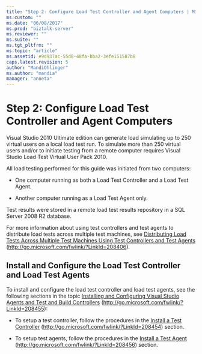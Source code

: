 ```yaml
---
title: "Step 2: Configure Load Test Controller and Agent Computers | Microsoft Docs"
ms.custom: ""
ms.date: "06/08/2017"
ms.prod: "biztalk-server"
ms.reviewer: ""
ms.suite: ""
ms.tgt_pltfrm: ""
ms.topic: "article"
ms.assetid: e9d937ac-55d8-48fa-bba2-3efe151587b8
caps.latest.revision: 5
author: "MandiOhlinger"
ms.author: "mandia"
manager: "anneta"
---
```

# Step 2: Configure Load Test Controller and Agent Computers
Visual Studio 2010 Ultimate edition can generate load simulating up to 250 virtual users on a local load test run. To simulate more than 250 virtual users and/or to initiate testing from a remote computer requires Visual Studio Load Test Virtual User Pack 2010.  
  
 All load testing performed for this guide was initiated from two computers:  
  
-   One computer running as both a Load Test Controller and a Load Test Agent.  
  
-   Another computer running as a Load Test Agent only.  
  
 Test results were stored in a remote load test results repository in a SQL Server 2008 R2 database.  
  
 For more information about using test controllers and test agents to distribute load tests across multiple test machines, see [Distributing Load Tests Across Multiple Test Machines Using Test Controllers and Test Agents](http://go.microsoft.com/fwlink/?LinkId=208406) (http://go.microsoft.com/fwlink/?LinkId=208406).  
  
## Install and Configure the Load Test Controller and Load Test Agents  
 To install and configure the load test controller and load test agents, see the following sections in the topic [Installing and Configuring Visual Studio Agents and Test and Build Controllers](http://go.microsoft.com/fwlink/?LinkId=208455) (http://go.microsoft.com/fwlink/?LinkId=208455):  
  
-   To setup a test controller, follow the procedures in the [Install a Test Controller](http://go.microsoft.com/fwlink/?LinkId=208454) (http://go.microsoft.com/fwlink/?LinkId=208454) section.  
  
-   To setup test agents, follow the procedures in the [Install a Test Agent](http://go.microsoft.com/fwlink/?LinkId=208456) (http://go.microsoft.com/fwlink/?LinkId=208456) section.